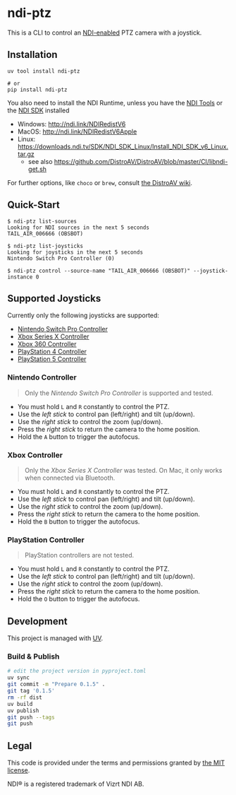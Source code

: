 # ndi-ptz

This is a CLI to control an [NDI-enabled][ndi-video] PTZ camera with a joystick.

[ndi-video]: https://ndi.video

## Installation

```shell
uv tool install ndi-ptz

# or
pip install ndi-ptz
```

You also need to install the NDI Runtime,
unless you have the [NDI Tools][ndi-tools] or the [NDI SDK][ndi-sdk] installed

[ndi-tools]: https://ndi.video/tools/
[ndi-sdk]: https://ndi.video/for-developers/ndi-sdk/download/

- Windows: <http://ndi.link/NDIRedistV6>
- MacOS: <http://ndi.link/NDIRedistV6Apple>
- Linux: <https://downloads.ndi.tv/SDK/NDI_SDK_Linux/Install_NDI_SDK_v6_Linux.tar.gz>
  - see also <https://github.com/DistroAV/DistroAV/blob/master/CI/libndi-get.sh>

For further options, like `choco` or `brew`, consult [the DistroAV wiki][distroav].

[distroav]: https://github.com/DistroAV/DistroAV/wiki/1.-Installation#required-components---ndi-runtime

## Quick-Start

```shell
$ ndi-ptz list-sources
Looking for NDI sources in the next 5 seconds
TAIL_AIR_006666 (OBSBOT)

$ ndi-ptz list-joysticks
Looking for joysticks in the next 5 seconds
Nintendo Switch Pro Controller (0)

$ ndi-ptz control --source-name "TAIL_AIR_006666 (OBSBOT)" --joystick-instance 0
```

## Supported Joysticks

Currently only the following joysticks are supported:

- [Nintendo Switch Pro Controller](#nintendo-controller)
- [Xbox Series X Controller](#xbox-controller)
- [Xbox 360 Controller](#xbox-controller)
- [PlayStation 4 Controller](#playstation-controller)
- [PlayStation 5 Controller](#playstation-controller)

### Nintendo Controller

> Only the _Nintendo Switch Pro Controller_ is supported and tested.

- You must hold `L` and `R` constantly to control the PTZ.
- Use the _left stick_ to control pan (left/right) and tilt (up/down).
- Use the _right stick_ to control the zoom (up/down).
- Press the _right stick_ to return the camera to the home position.
- Hold the `A` button to trigger the autofocus.

### Xbox Controller

> Only the _Xbox Series X Controller_ was tested.
> On Mac, it only works when connected via Bluetooth.

- You must hold `L` and `R` constantly to control the PTZ.
- Use the _left stick_ to control pan (left/right) and tilt (up/down).
- Use the _right stick_ to control the zoom (up/down).
- Press the _right stick_ to return the camera to the home position.
- Hold the `B` button to trigger the autofocus.

### PlayStation Controller

> PlayStation controllers are not tested.

- You must hold `L` and `R` constantly to control the PTZ.
- Use the _left stick_ to control pan (left/right) and tilt (up/down).
- Use the _right stick_ to control the zoom (up/down).
- Press the _right stick_ to return the camera to the home position.
- Hold the `O` button to trigger the autofocus.

## Development

This project is managed with [UV](https://docs.astral.sh/uv/).

### Build & Publish

```bash
# edit the project version in pyproject.toml
uv sync
git commit -m "Prepare 0.1.5" .
git tag '0.1.5'
rm -rf dist
uv build
uv publish
git push --tags
git push
```

## Legal

This code is provided under the terms and permissions granted by [the MIT license](./LICENSE).

NDI® is a registered trademark of Vizrt NDI AB.
